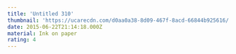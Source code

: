 ```yaml
---
title: 'Untitled 310'
thumbnail: 'https://ucarecdn.com/d0aa0a38-8d09-467f-8acd-66844b925616/'
date: 2015-06-22T21:14:18.000Z
material: Ink on paper
rating: 4
---
```

